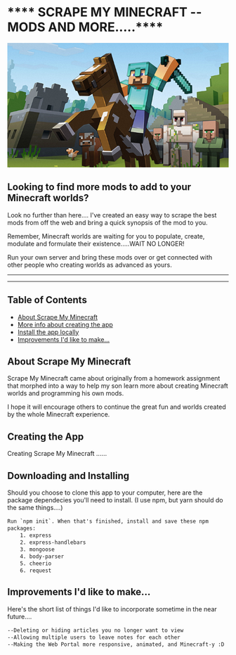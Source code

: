 #  **** SCRAPE MY MINECRAFT -- MODS AND MORE.....****


![alt text](./public/img/minecraft.warrior.jpg)

## Looking to find more mods to add to your Minecraft worlds?

Look no further than here.... I've created an easy way to scrape the best mods from off the web and bring a quick synopsis of the mod to you.

Remember, Minecraft worlds are waiting for you to populate, create, modulate and formulate their existence.....WAIT NO LONGER!

Run your own server and bring these mods over or get connected with other people who creating worlds as advanced as yours.

_______________________________________________________________________________________
_______________________________________________________________________________________



## Table of Contents

- [About Scrape My Minecraft](#about-scrape-my-minecraft)
- [More info about creating the app](#creating-the-app)
- [Install the app locally](#downloading-and-installing)
- [Improvements I'd like to make...](#improvements-id-like-to-make)



##  About Scrape My Minecraft

Scrape My Minecraft came about originally from a homework assignment that morphed into a way to help my son learn more about creating Minecraft worlds and programming his own mods.

I hope it will encourage others to continue the great fun and worlds created by the whole Minecraft experience.



##  Creating the App

Creating Scrape My Minecraft ......



##  Downloading and Installing

Should you choose to clone this app to your computer, here are the package dependecies you'll need to install.  (I use npm, but yarn should do the same things....)

    Run `npm init`. When that's finished, install and save these npm packages:
        1. express
        2. express-handlebars
        3. mongoose
        4. body-parser
        5. cheerio
        6. request


##  Improvements I'd like to make...

Here's the short list of things I'd like to incorporate sometime in the near future....

    --Deleting or hiding articles you no longer want to view
    --Allowing multiple users to leave notes for each other
    --Making the Web Portal more responsive, animated, and Minecraft-y :D
